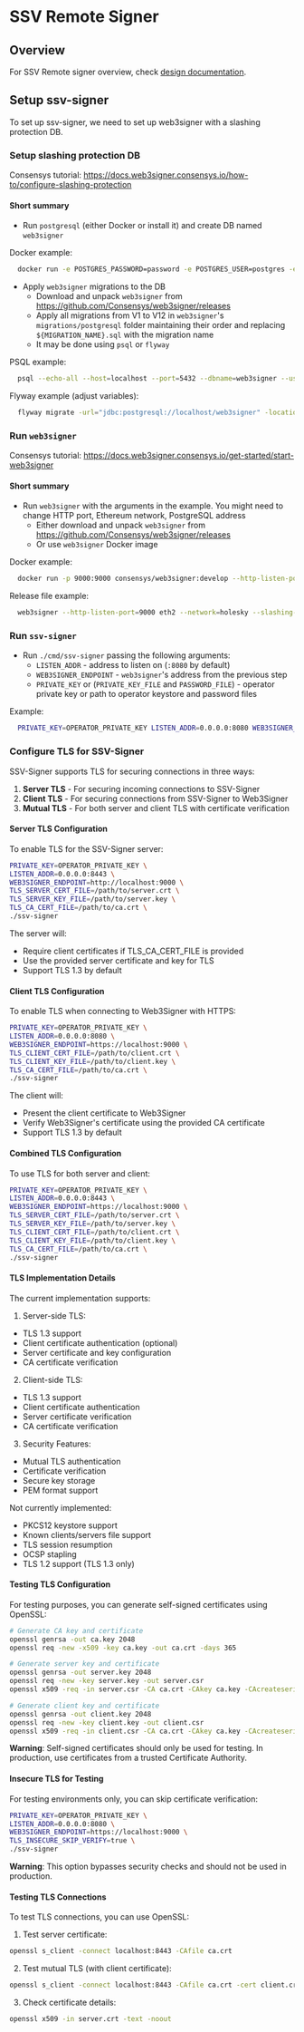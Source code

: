 # SSV Remote Signer

## Overview

For SSV Remote signer overview, check [design documentation](./DESIGN.md).

## Setup ssv-signer

To set up ssv-signer, we need to set up web3signer with a slashing protection DB.

### Setup slashing protection DB

Consensys tutorial: https://docs.web3signer.consensys.io/how-to/configure-slashing-protection

#### Short summary

- Run `postgresql` (either Docker or install it) and create DB named `web3signer`

Docker example:

```bash
  docker run -e POSTGRES_PASSWORD=password -e POSTGRES_USER=postgres -e POSTGRES_DB=web3signer -p 5432:5432 postgres
```

- Apply `web3signer` migrations to the DB
    - Download and unpack `web3signer` from https://github.com/Consensys/web3signer/releases
    - Apply all migrations from V1 to V12 in `web3signer`'s `migrations/postgresql` folder maintaining their order and
      replacing `${MIGRATION_NAME}.sql` with the migration name
    - It may be done using `psql` or `flyway`

PSQL example:

```bash
  psql --echo-all --host=localhost --port=5432 --dbname=web3signer --username=postgres -f ./web3signer/migrations/postgresql/V1_initial.sql
```

Flyway example (adjust variables):

```bash
  flyway migrate -url="jdbc:postgresql://localhost/web3signer" -locations="filesystem:/web3signer/migrations/postgresql"
```

### Run `web3signer`

Consensys tutorial: https://docs.web3signer.consensys.io/get-started/start-web3signer

#### Short summary

- Run `web3signer` with the arguments in the example. You might need to change HTTP port, Ethereum network, PostgreSQL
  address
    - Either download and unpack `web3signer` from https://github.com/Consensys/web3signer/releases
    - Or use `web3signer` Docker image

Docker example:

```bash
  docker run -p 9000:9000 consensys/web3signer:develop --http-listen-port=9000 eth2 --network=holesky --slashing-protection-db-url="jdbc:postgresql://${POSTGRES_HOST}/web3signer" --slashing-protection-db-username=postgres --slashing-protection-db-password=password --key-manager-api-enabled=true
```

Release file example:

```bash
  web3signer --http-listen-port=9000 eth2 --network=holesky --slashing-protection-db-url="jdbc:postgresql://${POSTGRES_HOST}/web3signer" --slashing-protection-db-username=postgres --slashing-protection-db-password=password --key-manager-api-enabled=true
```

### Run `ssv-signer`

- Run `./cmd/ssv-signer` passing the following arguments:
    - `LISTEN_ADDR` - address to listen on (`:8080` by default)
    - `WEB3SIGNER_ENDPOINT` - `web3signer`'s address from the previous step
    - `PRIVATE_KEY` or (`PRIVATE_KEY_FILE` and `PASSWORD_FILE`) - operator private key or path to operator keystore and
      password files

Example:

```bash
  PRIVATE_KEY=OPERATOR_PRIVATE_KEY LISTEN_ADDR=0.0.0.0:8080 WEB3SIGNER_ENDPOINT=http://localhost:9000 ./ssv-signer
```

### Configure TLS for SSV-Signer

SSV-Signer supports TLS for securing connections in three ways:

1. **Server TLS** - For securing incoming connections to SSV-Signer
2. **Client TLS** - For securing connections from SSV-Signer to Web3Signer
3. **Mutual TLS** - For both server and client TLS with certificate verification

#### Server TLS Configuration

To enable TLS for the SSV-Signer server:

```bash
PRIVATE_KEY=OPERATOR_PRIVATE_KEY \
LISTEN_ADDR=0.0.0.0:8443 \
WEB3SIGNER_ENDPOINT=http://localhost:9000 \
TLS_SERVER_CERT_FILE=/path/to/server.crt \
TLS_SERVER_KEY_FILE=/path/to/server.key \
TLS_CA_CERT_FILE=/path/to/ca.crt \
./ssv-signer
```

The server will:

- Require client certificates if TLS_CA_CERT_FILE is provided
- Use the provided server certificate and key for TLS
- Support TLS 1.3 by default

#### Client TLS Configuration

To enable TLS when connecting to Web3Signer with HTTPS:

```bash
PRIVATE_KEY=OPERATOR_PRIVATE_KEY \
LISTEN_ADDR=0.0.0.0:8080 \
WEB3SIGNER_ENDPOINT=https://localhost:9000 \
TLS_CLIENT_CERT_FILE=/path/to/client.crt \
TLS_CLIENT_KEY_FILE=/path/to/client.key \
TLS_CA_CERT_FILE=/path/to/ca.crt \
./ssv-signer
```

The client will:

- Present the client certificate to Web3Signer
- Verify Web3Signer's certificate using the provided CA certificate
- Support TLS 1.3 by default

#### Combined TLS Configuration

To use TLS for both server and client:

```bash
PRIVATE_KEY=OPERATOR_PRIVATE_KEY \
LISTEN_ADDR=0.0.0.0:8443 \
WEB3SIGNER_ENDPOINT=https://localhost:9000 \
TLS_SERVER_CERT_FILE=/path/to/server.crt \
TLS_SERVER_KEY_FILE=/path/to/server.key \
TLS_CLIENT_CERT_FILE=/path/to/client.crt \
TLS_CLIENT_KEY_FILE=/path/to/client.key \
TLS_CA_CERT_FILE=/path/to/ca.crt \
./ssv-signer
```

#### TLS Implementation Details

The current implementation supports:

1. Server-side TLS:

- TLS 1.3 support
- Client certificate authentication (optional)
- Server certificate and key configuration
- CA certificate verification

2. Client-side TLS:

- TLS 1.3 support
- Client certificate authentication
- Server certificate verification
- CA certificate verification

3. Security Features:

- Mutual TLS authentication
- Certificate verification
- Secure key storage
- PEM format support

Not currently implemented:

- PKCS12 keystore support
- Known clients/servers file support
- TLS session resumption
- OCSP stapling
- TLS 1.2 support (TLS 1.3 only)

#### Testing TLS Configuration

For testing purposes, you can generate self-signed certificates using OpenSSL:

```bash
# Generate CA key and certificate
openssl genrsa -out ca.key 2048
openssl req -new -x509 -key ca.key -out ca.crt -days 365

# Generate server key and certificate
openssl genrsa -out server.key 2048
openssl req -new -key server.key -out server.csr
openssl x509 -req -in server.csr -CA ca.crt -CAkey ca.key -CAcreateserial -out server.crt -days 365

# Generate client key and certificate
openssl genrsa -out client.key 2048
openssl req -new -key client.key -out client.csr
openssl x509 -req -in client.csr -CA ca.crt -CAkey ca.key -CAcreateserial -out client.crt -days 365
```

**Warning**: Self-signed certificates should only be used for testing. In production, use certificates from a trusted
Certificate Authority.

#### Insecure TLS for Testing

For testing environments only, you can skip certificate verification:

```bash
PRIVATE_KEY=OPERATOR_PRIVATE_KEY \
LISTEN_ADDR=0.0.0.0:8080 \
WEB3SIGNER_ENDPOINT=https://localhost:9000 \
TLS_INSECURE_SKIP_VERIFY=true \
./ssv-signer
```

**Warning**: This option bypasses security checks and should not be used in production.

#### Testing TLS Connections

To test TLS connections, you can use OpenSSL:

1. Test server certificate:

```bash
openssl s_client -connect localhost:8443 -CAfile ca.crt
```

2. Test mutual TLS (with client certificate):

```bash
openssl s_client -connect localhost:8443 -CAfile ca.crt -cert client.crt -key client.key
```

3. Check certificate details:

```bash
openssl x509 -in server.crt -text -noout
```
